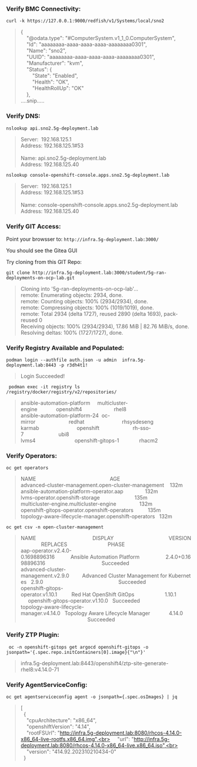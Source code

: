 ### Verify BMC Connectivity:
```
curl -k https://127.0.0.1:9000/redfish/v1/Systems/local/sno2
```
> {<br>
> &nbsp;&nbsp;&nbsp;&nbsp;"@odata.type":&nbsp;"#ComputerSystem.v1_1_0.ComputerSystem",<br>
> &nbsp;&nbsp;&nbsp;&nbsp;"Id":&nbsp;"aaaaaaaa-aaaa-aaaa-aaaa-aaaaaaaa0301",<br>
> &nbsp;&nbsp;&nbsp;&nbsp;"Name":&nbsp;"sno2",<br>
> &nbsp;&nbsp;&nbsp;&nbsp;"UUID":&nbsp;"aaaaaaaa-aaaa-aaaa-aaaa-aaaaaaaa0301",<br>
> &nbsp;&nbsp;&nbsp;&nbsp;"Manufacturer":&nbsp;"kvm",<br>
> &nbsp;&nbsp;&nbsp;&nbsp;"Status":&nbsp;{<br>
> &nbsp;&nbsp;&nbsp;&nbsp;&nbsp;&nbsp;&nbsp;&nbsp;"State":&nbsp;"Enabled",<br>
> &nbsp;&nbsp;&nbsp;&nbsp;&nbsp;&nbsp;&nbsp;&nbsp;"Health":&nbsp;"OK",<br>
> &nbsp;&nbsp;&nbsp;&nbsp;&nbsp;&nbsp;&nbsp;&nbsp;"HealthRollUp":&nbsp;"OK"<br>
> &nbsp;&nbsp;&nbsp;&nbsp;},<br>
> ....snip.....<br>

### Verify DNS: 
```
nslookup api.sno2.5g-deployment.lab
```
> Server:&nbsp;&nbsp;192.168.125.1<br>
> Address:&nbsp;192.168.125.1#53<br>
> <br>
> Name:&nbsp;api.sno2.5g-deployment.lab<br>
> Address: 192.168.125.40<br>

```
nslookup console-openshift-console.apps.sno2.5g-deployment.lab
```
> Server:&nbsp;&nbsp;192.168.125.1<br>
> Address:&nbsp;192.168.125.1#53<br>
> <br>
> Name:&nbsp;console-openshift-console.apps.sno2.5g-deployment.lab<br>
> Address: 192.168.125.40<br>

### Verify GIT Access: 
Point your browsser to: `http://infra.5g-deployment.lab:3000/` 

You should see the Gitea GUI 

Try cloning from this GIT Repo: 

```
git clone http://infra.5g-deployment.lab:3000/student/5g-ran-deployments-on-ocp-lab.git
```
> Cloning&nbsp;into&nbsp;'5g-ran-deployments-on-ocp-lab'...<br>
> remote:&nbsp;Enumerating&nbsp;objects:&nbsp;2934,&nbsp;done.<br>
> remote:&nbsp;Counting&nbsp;objects:&nbsp;100%&nbsp;(2934/2934),&nbsp;done.<br>
> remote:&nbsp;Compressing&nbsp;objects:&nbsp;100%&nbsp;(1019/1019),&nbsp;done.<br>
> remote:&nbsp;Total&nbsp;2934&nbsp;(delta&nbsp;1727),&nbsp;reused&nbsp;2890&nbsp;(delta&nbsp;1693),&nbsp;pack-reused&nbsp;0<br>
> Receiving&nbsp;objects:&nbsp;100%&nbsp;(2934/2934),&nbsp;17.86&nbsp;MiB&nbsp;|&nbsp;82.76&nbsp;MiB/s,&nbsp;done.<br>
> Resolving&nbsp;deltas:&nbsp;100%&nbsp;(1727/1727),&nbsp;done.<br>


### Verify Registry Available and Populated:
```
podman login --authfile auth.json -u admin  infra.5g-deployment.lab:8443 -p r3dh4t1!
```
> Login Succeeded!

```
 podman exec -it registry ls /registry/docker/registry/v2/repositories/
```
> ansible-automation-platform&nbsp;&nbsp;&nbsp;&nbsp;&nbsp;multicluster-engine&nbsp;&nbsp;&nbsp;&nbsp;&nbsp;&nbsp;&nbsp;&nbsp;&nbsp;&nbsp;&nbsp;&nbsp;&nbsp;openshift4&nbsp;&nbsp;&nbsp;&nbsp;&nbsp;&nbsp;&nbsp;&nbsp;&nbsp;&nbsp;&nbsp;&nbsp;&nbsp;&nbsp;&nbsp;&nbsp;&nbsp;&nbsp;&nbsp;&nbsp;&nbsp;&nbsp;rhel8<br>
> ansible-automation-platform-24&nbsp;&nbsp;oc-mirror&nbsp;&nbsp;&nbsp;&nbsp;&nbsp;&nbsp;&nbsp;&nbsp;&nbsp;&nbsp;&nbsp;&nbsp;&nbsp;&nbsp;&nbsp;&nbsp;&nbsp;&nbsp;&nbsp;&nbsp;&nbsp;&nbsp;&nbsp;redhat&nbsp;&nbsp;&nbsp;&nbsp;&nbsp;&nbsp;&nbsp;&nbsp;&nbsp;&nbsp;&nbsp;&nbsp;&nbsp;&nbsp;&nbsp;&nbsp;&nbsp;&nbsp;&nbsp;&nbsp;&nbsp;&nbsp;&nbsp;&nbsp;&nbsp;&nbsp;rhsysdeseng<br>
> karmab&nbsp;&nbsp;&nbsp;&nbsp;&nbsp;&nbsp;&nbsp;&nbsp;&nbsp;&nbsp;&nbsp;&nbsp;&nbsp;&nbsp;&nbsp;&nbsp;&nbsp;&nbsp;&nbsp;&nbsp;&nbsp;&nbsp;&nbsp;&nbsp;&nbsp;&nbsp;openshift&nbsp;&nbsp;&nbsp;&nbsp;&nbsp;&nbsp;&nbsp;&nbsp;&nbsp;&nbsp;&nbsp;&nbsp;&nbsp;&nbsp;&nbsp;&nbsp;&nbsp;&nbsp;&nbsp;&nbsp;&nbsp;&nbsp;&nbsp;rh-sso-7&nbsp;&nbsp;&nbsp;&nbsp;&nbsp;&nbsp;&nbsp;&nbsp;&nbsp;&nbsp;&nbsp;&nbsp;&nbsp;&nbsp;&nbsp;&nbsp;&nbsp;&nbsp;&nbsp;&nbsp;&nbsp;&nbsp;&nbsp;&nbsp;ubi8<br>
> lvms4&nbsp;&nbsp;&nbsp;&nbsp;&nbsp;&nbsp;&nbsp;&nbsp;&nbsp;&nbsp;&nbsp;&nbsp;&nbsp;&nbsp;&nbsp;&nbsp;&nbsp;&nbsp;&nbsp;&nbsp;&nbsp;&nbsp;&nbsp;&nbsp;&nbsp;&nbsp;&nbsp;openshift-gitops-1&nbsp;&nbsp;&nbsp;&nbsp;&nbsp;&nbsp;&nbsp;&nbsp;&nbsp;&nbsp;&nbsp;&nbsp;&nbsp;&nbsp;rhacm2<br>

### Verify Operators:

```
oc get operators
```
> NAME&nbsp;&nbsp;&nbsp;&nbsp;&nbsp;&nbsp;&nbsp;&nbsp;&nbsp;&nbsp;&nbsp;&nbsp;&nbsp;&nbsp;&nbsp;&nbsp;&nbsp;&nbsp;&nbsp;&nbsp;&nbsp;&nbsp;&nbsp;&nbsp;&nbsp;&nbsp;&nbsp;&nbsp;&nbsp;&nbsp;&nbsp;&nbsp;&nbsp;&nbsp;&nbsp;&nbsp;&nbsp;&nbsp;&nbsp;&nbsp;&nbsp;&nbsp;&nbsp;&nbsp;&nbsp;&nbsp;&nbsp;&nbsp;&nbsp;&nbsp;&nbsp;AGE<br>
> advanced-cluster-management.open-cluster-management&nbsp;&nbsp;&nbsp;&nbsp;132m<br>
> ansible-automation-platform-operator.aap&nbsp;&nbsp;&nbsp;&nbsp;&nbsp;&nbsp;&nbsp;&nbsp;&nbsp;&nbsp;&nbsp;&nbsp;&nbsp;&nbsp;&nbsp;132m<br>
> lvms-operator.openshift-storage&nbsp;&nbsp;&nbsp;&nbsp;&nbsp;&nbsp;&nbsp;&nbsp;&nbsp;&nbsp;&nbsp;&nbsp;&nbsp;&nbsp;&nbsp;&nbsp;&nbsp;&nbsp;&nbsp;&nbsp;&nbsp;&nbsp;&nbsp;&nbsp;135m<br>
> multicluster-engine.multicluster-engine&nbsp;&nbsp;&nbsp;&nbsp;&nbsp;&nbsp;&nbsp;&nbsp;&nbsp;&nbsp;&nbsp;&nbsp;&nbsp;&nbsp;&nbsp;&nbsp;132m<br>
> openshift-gitops-operator.openshift-operators&nbsp;&nbsp;&nbsp;&nbsp;&nbsp;&nbsp;&nbsp;&nbsp;&nbsp;&nbsp;135m<br>
> topology-aware-lifecycle-manager.openshift-operators&nbsp;&nbsp;&nbsp;132m<br>


```
oc get csv -n open-cluster-management
```
> NAME&nbsp;&nbsp;&nbsp;&nbsp;&nbsp;&nbsp;&nbsp;&nbsp;&nbsp;&nbsp;&nbsp;&nbsp;&nbsp;&nbsp;&nbsp;&nbsp;&nbsp;&nbsp;&nbsp;&nbsp;&nbsp;&nbsp;&nbsp;&nbsp;&nbsp;&nbsp;&nbsp;&nbsp;&nbsp;&nbsp;&nbsp;&nbsp;&nbsp;&nbsp;&nbsp;&nbsp;&nbsp;&nbsp;&nbsp;DISPLAY&nbsp;&nbsp;&nbsp;&nbsp;&nbsp;&nbsp;&nbsp;&nbsp;&nbsp;&nbsp;&nbsp;&nbsp;&nbsp;&nbsp;&nbsp;&nbsp;&nbsp;&nbsp;&nbsp;&nbsp;&nbsp;&nbsp;&nbsp;&nbsp;&nbsp;&nbsp;&nbsp;&nbsp;&nbsp;&nbsp;&nbsp;&nbsp;&nbsp;&nbsp;&nbsp;&nbsp;&nbsp;&nbsp;VERSION&nbsp;&nbsp;&nbsp;&nbsp;&nbsp;&nbsp;&nbsp;&nbsp;&nbsp;&nbsp;&nbsp;&nbsp;&nbsp;&nbsp;REPLACES&nbsp;&nbsp;&nbsp;&nbsp;&nbsp;&nbsp;&nbsp;&nbsp;&nbsp;&nbsp;&nbsp;&nbsp;&nbsp;&nbsp;&nbsp;&nbsp;&nbsp;&nbsp;&nbsp;&nbsp;&nbsp;&nbsp;&nbsp;&nbsp;&nbsp;&nbsp;&nbsp;&nbsp;PHASE<br>
> aap-operator.v2.4.0-0.1698896316&nbsp;&nbsp;&nbsp;&nbsp;&nbsp;&nbsp;&nbsp;&nbsp;&nbsp;&nbsp;&nbsp;Ansible&nbsp;Automation&nbsp;Platform&nbsp;&nbsp;&nbsp;&nbsp;&nbsp;&nbsp;&nbsp;&nbsp;&nbsp;&nbsp;&nbsp;&nbsp;&nbsp;&nbsp;&nbsp;&nbsp;&nbsp;&nbsp;2.4.0+0.1698896316&nbsp;&nbsp;&nbsp;&nbsp;&nbsp;&nbsp;&nbsp;&nbsp;&nbsp;&nbsp;&nbsp;&nbsp;&nbsp;&nbsp;&nbsp;&nbsp;&nbsp;&nbsp;&nbsp;&nbsp;&nbsp;&nbsp;&nbsp;&nbsp;&nbsp;&nbsp;&nbsp;&nbsp;&nbsp;&nbsp;&nbsp;&nbsp;&nbsp;&nbsp;&nbsp;&nbsp;&nbsp;&nbsp;&nbsp;Succeeded<br>
> advanced-cluster-management.v2.9.0&nbsp;&nbsp;&nbsp;&nbsp;&nbsp;&nbsp;&nbsp;&nbsp;&nbsp;Advanced&nbsp;Cluster&nbsp;Management&nbsp;for&nbsp;Kubernetes&nbsp;&nbsp;&nbsp;2.9.0&nbsp;&nbsp;&nbsp;&nbsp;&nbsp;&nbsp;&nbsp;&nbsp;&nbsp;&nbsp;&nbsp;&nbsp;&nbsp;&nbsp;&nbsp;&nbsp;&nbsp;&nbsp;&nbsp;&nbsp;&nbsp;&nbsp;&nbsp;&nbsp;&nbsp;&nbsp;&nbsp;&nbsp;&nbsp;&nbsp;&nbsp;&nbsp;&nbsp;&nbsp;&nbsp;&nbsp;&nbsp;&nbsp;&nbsp;&nbsp;&nbsp;&nbsp;&nbsp;&nbsp;&nbsp;&nbsp;&nbsp;&nbsp;&nbsp;&nbsp;&nbsp;&nbsp;Succeeded<br>
> openshift-gitops-operator.v1.10.1&nbsp;&nbsp;&nbsp;&nbsp;&nbsp;&nbsp;&nbsp;&nbsp;&nbsp;&nbsp;Red&nbsp;Hat&nbsp;OpenShift&nbsp;GitOps&nbsp;&nbsp;&nbsp;&nbsp;&nbsp;&nbsp;&nbsp;&nbsp;&nbsp;&nbsp;&nbsp;&nbsp;&nbsp;&nbsp;&nbsp;&nbsp;&nbsp;&nbsp;&nbsp;&nbsp;&nbsp;1.10.1&nbsp;&nbsp;&nbsp;&nbsp;&nbsp;&nbsp;&nbsp;&nbsp;&nbsp;&nbsp;&nbsp;&nbsp;&nbsp;&nbsp;&nbsp;openshift-gitops-operator.v1.10.0&nbsp;&nbsp;&nbsp;Succeeded<br>
> topology-aware-lifecycle-manager.v4.14.0&nbsp;&nbsp;&nbsp;Topology&nbsp;Aware&nbsp;Lifecycle&nbsp;Manager&nbsp;&nbsp;&nbsp;&nbsp;&nbsp;&nbsp;&nbsp;&nbsp;&nbsp;&nbsp;&nbsp;&nbsp;&nbsp;4.14.0&nbsp;&nbsp;&nbsp;&nbsp;&nbsp;&nbsp;&nbsp;&nbsp;&nbsp;&nbsp;&nbsp;&nbsp;&nbsp;&nbsp;&nbsp;&nbsp;&nbsp;&nbsp;&nbsp;&nbsp;&nbsp;&nbsp;&nbsp;&nbsp;&nbsp;&nbsp;&nbsp;&nbsp;&nbsp;&nbsp;&nbsp;&nbsp;&nbsp;&nbsp;&nbsp;&nbsp;&nbsp;&nbsp;&nbsp;&nbsp;&nbsp;&nbsp;&nbsp;&nbsp;&nbsp;&nbsp;&nbsp;&nbsp;&nbsp;&nbsp;&nbsp;Succeeded<br>

### Verify ZTP Plugin: 

```
 oc -n openshift-gitops get argocd openshift-gitops -o jsonpath='{.spec.repo.initContainers[0].image}{"\n"}'
```
> infra.5g-deployment.lab:8443/openshift4/ztp-site-generate-rhel8:v4.14.0-71


### Verify AgentServiceConfig: 

```
oc get agentserviceconfig agent -o jsonpath={.spec.osImages} | jq
```

> [<br>
> &nbsp;&nbsp;{<br>
> &nbsp;&nbsp;&nbsp;&nbsp;"cpuArchitecture":&nbsp;"x86_64",<br>
> &nbsp;&nbsp;&nbsp;&nbsp;"openshiftVersion":&nbsp;"4.14",<br>
> &nbsp;&nbsp;&nbsp;&nbsp;"rootFSUrl":&nbsp;"http://infra.5g-deployment.lab:8080/rhcos-4.14.0-x86_64-live-rootfs.x86_64.img",<br>
> &nbsp;&nbsp;&nbsp;&nbsp;"url":&nbsp;"http://infra.5g-deployment.lab:8080/rhcos-4.14.0-x86_64-live.x86_64.iso",<br>
> &nbsp;&nbsp;&nbsp;&nbsp;"version":&nbsp;"414.92.202310210434-0"<br>
> &nbsp;&nbsp;}<br>
